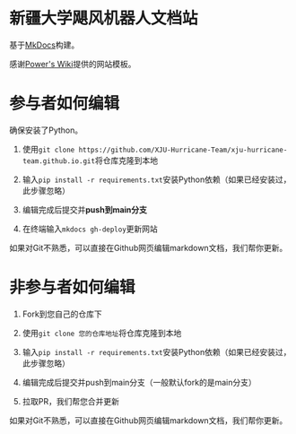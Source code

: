 # 新疆大学飓风机器人文档站

基于[MkDocs](https://www.mkdocs.org/)构建。

感谢[Power's Wiki](https://wiki-power.com/)提供的网站模板。

# 参与者如何编辑

确保安装了Python。

1. 使用`git clone https://github.com/XJU-Hurricane-Team/xju-hurricane-team.github.io.git`将仓库克隆到本地

2. 输入`pip install -r requirements.txt`安装Python依赖（如果已经安装过，此步骤忽略）

3. 编辑完成后提交并**push到main分支**

4. 在终端输入`mkdocs gh-deploy`更新网站

如果对Git不熟悉，可以直接在Github网页编辑markdown文档，我们帮你更新。

# 非参与者如何编辑

1. Fork到您自己的仓库下

2. 使用`git clone 您的仓库地址`将仓库克隆到本地

3. 输入`pip install -r requirements.txt`安装Python依赖（如果已经安装过，此步骤忽略）

4. 编辑完成后提交并push到main分支（一般默认fork的是main分支）

5. 拉取PR，我们帮您合并更新

如果对Git不熟悉，可以直接在Github网页编辑markdown文档，我们帮你更新。
